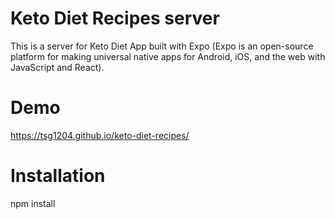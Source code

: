 # Keto Diet Recipes server
This is a server for Keto Diet App built with Expo (Expo is an open-source platform for making universal native apps for Android, iOS, and the web with JavaScript and React).

# Demo
https://tsg1204.github.io/keto-diet-recipes/

# Installation
npm install


